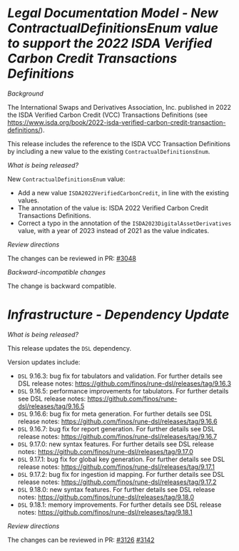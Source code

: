 # _Legal Documentation Model - New ContractualDefinitionsEnum value to support the 2022 ISDA Verified Carbon Credit Transactions Definitions_

_Background_

The International Swaps and Derivatives Association, Inc. published in 2022 the ISDA Verified Carbon Credit (VCC) Transactions Definitions (see https://www.isda.org/book/2022-isda-verified-carbon-credit-transaction-definitions/).

This release includes the reference to the ISDA VCC Transaction Definitions by including a new value to the existing `ContractualDefinitionsEnum`.

_What is being released?_

New `ContractualDefinitionsEnum` value:
- Add a new value `ISDA2022VerifiedCarbonCredit`, in line with the existing values.
- The annotation of the value is: ISDA 2022 Verified Carbon Credit Transactions Definitions.
- Correct a typo in the annotation of the `ISDA2023DigitalAssetDerivatives` value, with a year of 2023 instead of 2021 as the value indicates.

_Review directions_

The changes can be reviewed in PR: [#3048](https://github.com/finos/common-domain-model/pull/3048)

_Backward-incompatible changes_

The change is backward compatible.

# _Infrastructure - Dependency Update_

_What is being released?_

This release updates the `DSL` dependency.

Version updates include:
- `DSL` 9.16.3: bug fix for tabulators and validation. For further details see DSL release notes: https://github.com/finos/rune-dsl/releases/tag/9.16.3
- `DSL` 9.16.5: performance improvements for tabulators. For further details see DSL release notes: https://github.com/finos/rune-dsl/releases/tag/9.16.5
- `DSL` 9.16.6: bug fix for meta generation. For further details see DSL release notes: https://github.com/finos/rune-dsl/releases/tag/9.16.6
- `DSL` 9.16.7: bug fix for report generation. For further details see DSL release notes: https://github.com/finos/rune-dsl/releases/tag/9.16.7
- `DSL` 9.17.0: new syntax features. For further details see DSL release notes: https://github.com/finos/rune-dsl/releases/tag/9.17.0
- `DSL` 9.17.1: bug fix for global key generation. For further details see DSL release notes: https://github.com/finos/rune-dsl/releases/tag/9.17.1
- `DSL` 9.17.2: bug fix for ingestion id mapping. For further details see DSL release notes: https://github.com/finos/rune-dsl/releases/tag/9.17.2
- `DSL` 9.18.0: new syntax features. For further details see DSL release notes: https://github.com/finos/rune-dsl/releases/tag/9.18.0
- `DSL` 9.18.1: memory improvements. For further details see DSL release notes: https://github.com/finos/rune-dsl/releases/tag/9.18.1


_Review directions_

The changes can be reviewed in PR: [#3126](https://github.com/finos/common-domain-model/pull/3126) [#3142](https://github.com/finos/common-domain-model/pull/3142)